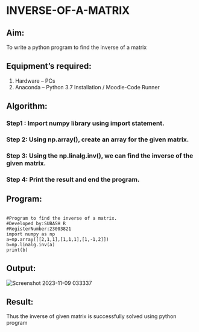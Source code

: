 # INVERSE-OF-A-MATRIX
## Aim:
To write a python program to find the inverse of a matrix
## Equipment’s required:
1. 	Hardware – PCs
2. 	Anaconda – Python 3.7 Installation / Moodle-Code Runner
## Algorithm:
### Step1 :  Import numpy library using import statement.
### Step 2: Using np.array(), create an array for the given matrix.
### Step 3: Using the np.linalg.inv(), we can find the inverse of the given matrix.
### Step 4:  Print the result and end the program.

## Program:
```

#Program to find the inverse of a matrix.
#Developed by:SUBASH R
#RegisterNumber:23003821
import numpy as np
a=np.array([[2,1,1],[1,1,1],[1,-1,2]])
b=np.linalg.inv(a)
print(b)

```
## Output:
![Screenshot 2023-11-09 033337](https://github.com/rsubash17/INVERSE-OF-A-MATRIX/assets/147139828/c00758e8-c709-4c84-b620-c142e6a787e7)


## Result:
Thus the inverse of given matrix is successfully solved using python program

